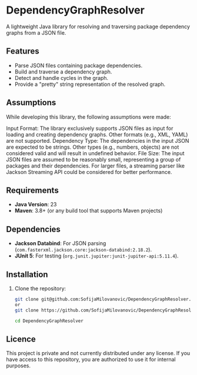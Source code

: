 # DependencyGraphResolver

A lightweight Java library for resolving and traversing package dependency graphs from a JSON file.

## Features

- Parse JSON files containing package dependencies.
- Build and traverse a dependency graph.
- Detect and handle cycles in the graph.
- Provide a "pretty" string representation of the resolved graph.

## Assumptions

While developing this library, the following assumptions were made:

Input Format: The library exclusively supports JSON files as input for loading and creating dependency graphs. Other
formats (e.g., XML, YAML) are not supported.
Dependency Type: The dependencies in the input JSON are expected to be strings. Other types (e.g., numbers, objects) are
not considered valid and will result in undefined behavior.
File Size: The input JSON files are assumed to be reasonably small, representing a group of packages and their
dependencies. For larger files, a streaming parser like Jackson Streaming API could be considered for better
performance.

## Requirements

- **Java Version**: 23
- **Maven**: 3.8+ (or any build tool that supports Maven projects)

## Dependencies

- **Jackson Databind**: For JSON parsing (`com.fasterxml.jackson.core:jackson-databind:2.18.2`).
- **JUnit 5**: For testing (`org.junit.jupiter:junit-jupiter-api:5.11.4`).

## Installation

1. Clone the repository:
   ```bash
   git clone git@github.com:SofijaMilovanovic/DependencyGraphResolver.git
   or
   git clone https://github.com/SofijaMilovanovic/DependencyGraphResolver.git
   
   cd DependencyGraphResolver

## Licence

This project is private and not currently distributed under any license. If you have access to this repository, you are
authorized to use it for internal purposes.
